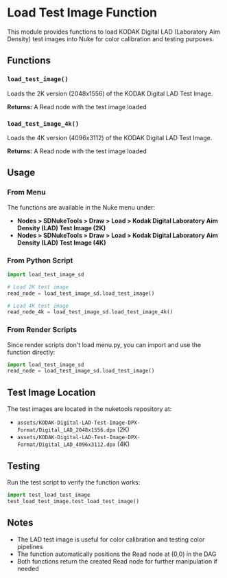 # Load Test Image Function

This module provides functions to load KODAK Digital LAD (Laboratory Aim Density) test images into Nuke for color calibration and testing purposes.

## Functions

### `load_test_image()`
Loads the 2K version (2048x1556) of the KODAK Digital LAD Test Image.

**Returns:** A Read node with the test image loaded

### `load_test_image_4k()`
Loads the 4K version (4096x3112) of the KODAK Digital LAD Test Image.

**Returns:** A Read node with the test image loaded

## Usage

### From Menu
The functions are available in the Nuke menu under:
- **Nodes > SDNukeTools > Draw > Load > Kodak Digital Laboratory Aim Density (LAD) Test Image (2K)**
- **Nodes > SDNukeTools > Draw > Load > Kodak Digital Laboratory Aim Density (LAD) Test Image (4K)**

### From Python Script
```python
import load_test_image_sd

# Load 2K test image
read_node = load_test_image_sd.load_test_image()

# Load 4K test image
read_node_4k = load_test_image_sd.load_test_image_4k()
```

### From Render Scripts
Since render scripts don't load menu.py, you can import and use the function directly:
```python
import load_test_image_sd
read_node = load_test_image_sd.load_test_image()
```

## Test Image Location
The test images are located in the nuketools repository at:
- `assets/KODAK-Digital-LAD-Test-Image-DPX-Format/Digital_LAD_2048x1556.dpx` (2K)
- `assets/KODAK-Digital-LAD-Test-Image-DPX-Format/Digital_LAD_4096x3112.dpx` (4K)

## Testing
Run the test script to verify the function works:
```python
import test_load_test_image
test_load_test_image.test_load_test_image()
```

## Notes
- The LAD test image is useful for color calibration and testing color pipelines
- The function automatically positions the Read node at (0,0) in the DAG
- Both functions return the created Read node for further manipulation if needed 